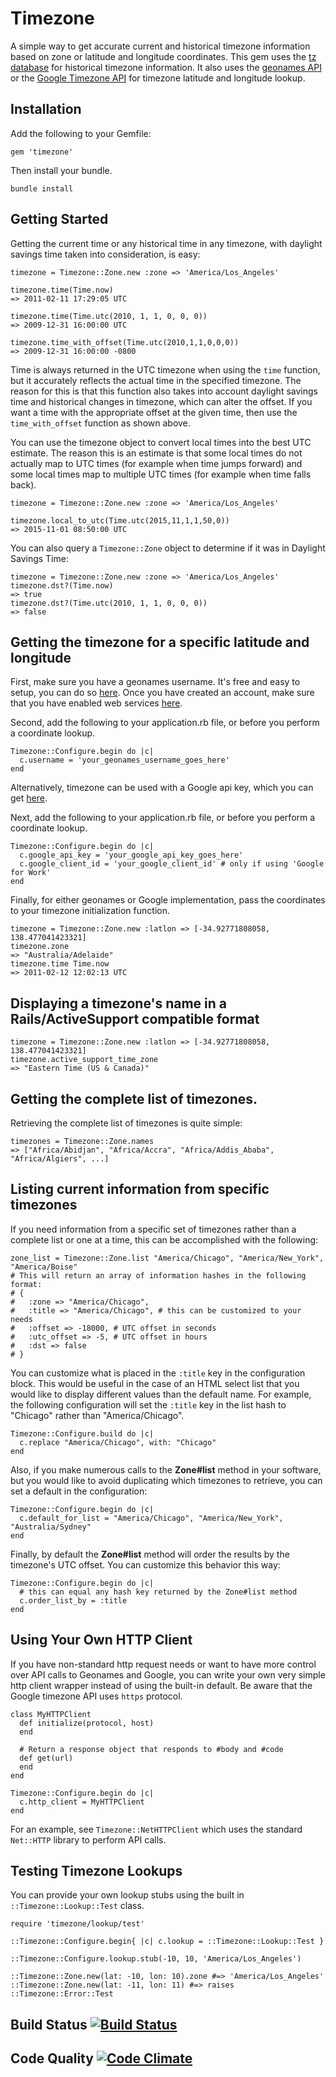 # Timezone

A simple way to get accurate current and historical timezone information based
on zone or latitude and longitude coordinates. This gem uses the
[tz database][tz-database] for historical timezone information. It also uses the
[geonames API][geonames-api] or the [Google Timezone API][google-api] for
timezone latitude and longitude lookup.

[tz-database]: http://www.twinsun.com/tz/tz-link.htm
[geonames-api]: http://www.geonames.org/export/web-services.html
[google-api]: https://developers.google.com/maps/documentation/timezone/

## Installation

Add the following to your Gemfile:

    gem 'timezone'

Then install your bundle.

    bundle install

## Getting Started

Getting the current time or any historical time in any timezone, with daylight
savings time taken into consideration, is easy:

    timezone = Timezone::Zone.new :zone => 'America/Los_Angeles'

    timezone.time(Time.now)
    => 2011-02-11 17:29:05 UTC

    timezone.time(Time.utc(2010, 1, 1, 0, 0, 0))
    => 2009-12-31 16:00:00 UTC

    timezone.time_with_offset(Time.utc(2010,1,1,0,0,0))
    => 2009-12-31 16:00:00 -0800

Time is always returned in the UTC timezone when using the `time` function, but
it accurately reflects the actual time in the specified timezone. The reason for
this is that this function also takes into account daylight savings time and
historical changes in timezone, which can alter the offset. If you want a time
with the appropriate offset at the given time, then use the `time_with_offset`
function as shown above.

You can use the timezone object to convert local times into the best UTC
estimate. The reason this is an estimate is that some local times do not
actually map to UTC times (for example when time jumps forward) and some
local times map to multiple UTC times (for example when time falls back).

    timezone = Timezone::Zone.new :zone => 'America/Los_Angeles'

    timezone.local_to_utc(Time.utc(2015,11,1,1,50,0))
    => 2015-11-01 08:50:00 UTC

You can also query a `Timezone::Zone` object to determine if it was in Daylight
Savings Time:

    timezone = Timezone::Zone.new :zone => 'America/Los_Angeles'
    timezone.dst?(Time.now)
    => true
    timezone.dst?(Time.utc(2010, 1, 1, 0, 0, 0))
    => false

## Getting the timezone for a specific latitude and longitude

First, make sure you have a geonames username. It's free and easy to setup, you can do so [here](http://www.geonames.org/login). Once you have created an account, make sure that you have enabled web services [here](http://www.geonames.org/enablefreewebservice).

Second, add the following to your application.rb file, or before you perform a coordinate lookup.

    Timezone::Configure.begin do |c|
      c.username = 'your_geonames_username_goes_here'
    end

Alternatively, timezone can be used with a Google api key, which you can get [here](https://code.google.com/apis/console/).

Next, add the following to your application.rb file, or before you perform a coordinate lookup.

    Timezone::Configure.begin do |c|
      c.google_api_key = 'your_google_api_key_goes_here'
      c.google_client_id = 'your_google_client_id' # only if using 'Google for Work'
    end

Finally, for either geonames or Google implementation, pass the coordinates to your timezone initialization function.

    timezone = Timezone::Zone.new :latlon => [-34.92771808058, 138.477041423321]
    timezone.zone
    => "Australia/Adelaide"
    timezone.time Time.now
    => 2011-02-12 12:02:13 UTC

## Displaying a timezone's name in a Rails/ActiveSupport compatible format

    timezone = Timezone::Zone.new :latlon => [-34.92771808058, 138.477041423321]
    timezone.active_support_time_zone
    => "Eastern Time (US & Canada)"

## Getting the complete list of timezones.

Retrieving the complete list of timezones is quite simple:

    timezones = Timezone::Zone.names
    => ["Africa/Abidjan", "Africa/Accra", "Africa/Addis_Ababa", "Africa/Algiers", ...]

## Listing current information from specific timezones

If you need information from a specific set of timezones rather than a complete list or one at a time, this can be accomplished with the following:

    zone_list = Timezone::Zone.list "America/Chicago", "America/New_York", "America/Boise"
    # This will return an array of information hashes in the following format:
    # {
    #   :zone => "America/Chicago",
    #   :title => "America/Chicago", # this can be customized to your needs
    #   :offset => -18000, # UTC offset in seconds
    #   :utc_offset => -5, # UTC offset in hours
    #   :dst => false
    # }

You can customize what is placed in the `:title` key in the configuration block. This would be useful in the case of an HTML select list that you would like to display different values than the default name.  For example, the following configuration will set the `:title` key in the list hash to "Chicago" rather than "America/Chicago".

    Timezone::Configure.build do |c|
      c.replace "America/Chicago", with: "Chicago"
    end

Also, if you make numerous calls to the **Zone#list** method in your software, but you would like to avoid duplicating which timezones to retrieve, you can set a default in the configuration:

    Timezone::Configure.begin do |c|
      c.default_for_list = "America/Chicago", "America/New_York", "Australia/Sydney"
    end

Finally, by default the **Zone#list** method will order the results by the timezone's UTC offset. You can customize this behavior this way:

    Timezone::Configure.begin do |c|
      # this can equal any hash key returned by the Zone#list method
      c.order_list_by = :title
    end

## Using Your Own HTTP Client

If you have non-standard http request needs or want to have more control over API calls to Geonames and Google, you can write your own very simple http client wrapper instead of using the built-in default.
Be aware that the Google timezone API uses `https` protocol.

    class MyHTTPClient
      def initialize(protocol, host)
      end

      # Return a response object that responds to #body and #code
      def get(url)
      end
    end

    Timezone::Configure.begin do |c|
      c.http_client = MyHTTPClient
    end

For an example, see `Timezone::NetHTTPClient` which uses the standard `Net::HTTP` library to perform API calls.

## Testing Timezone Lookups

You can provide your own lookup stubs using the built in `::Timezone::Lookup::Test` class.

    require 'timezone/lookup/test'

    ::Timezone::Configure.begin{ |c| c.lookup = ::Timezone::Lookup::Test }

    ::Timezone::Configure.lookup.stub(-10, 10, 'America/Los_Angeles')

    ::Timezone::Zone.new(lat: -10, lon: 10).zone #=> 'America/Los_Angeles'
    ::Timezone::Zone.new(lat: -11, lon: 11) #=> raises ::Timezone::Error::Test

## Build Status [![Build Status](https://secure.travis-ci.org/panthomakos/timezone.png?branch=master)](http://travis-ci.org/panthomakos/timezone)

## Code Quality [![Code Climate](https://codeclimate.com/badge.png)](https://codeclimate.com/github/panthomakos/timezone)
